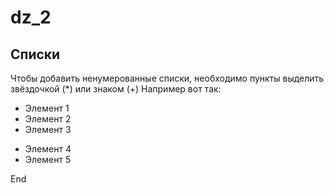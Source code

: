 # dz_2
## Списки

Чтобы добавить ненумерованные списки, необходимо пункты выделить звёздочкой (*) или знаком (+)
Например вот так:
* Элемент 1
* Элемент 2
* Элемент 3
+ Элемент 4
+ Элемент 5

End
